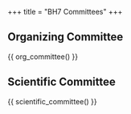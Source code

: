 +++
title = "BH7 Committees"
+++

## Organizing Committee

{{ org_committee() }}

## Scientific Committee

{{ scientific_committee() }}